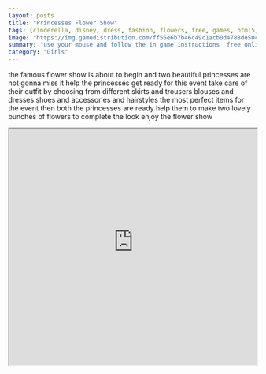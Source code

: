 ```yaml
---
layout: posts
title: "Princesses Flower Show"
tags: [cinderella, disney, dress, fashion, flowers, free, games, html5, princess, show, snow, stylish, white, free, online, games, oyna, game, free, games, play, play, games]
image: "https://img.gamedistribution.com/ff56e6b7b46c49c1acb0d4788de50cc2.jpg"
summary: "use your mouse and follow the in game instructions  free online games oyna game free games play play games"
category: "Girls"
---
```


the famous flower show is about to begin and two beautiful princesses are not gonna miss it help the princesses get ready for this event take care of their outfit by choosing from different skirts and trousers blouses and dresses shoes and accessories and hairstyles the most perfect items for the event then both the princesses are ready help them to make two lovely bunches of flowers to complete the look enjoy the flower show

<iframe width="100%" height="480px;" src="https://html5.gamedistribution.com/ff56e6b7b46c49c1acb0d4788de50cc2/"></iframe>